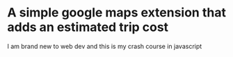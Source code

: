 # A simple google maps extension that adds an estimated trip cost

I am brand new to web dev and this is my crash course in javascript